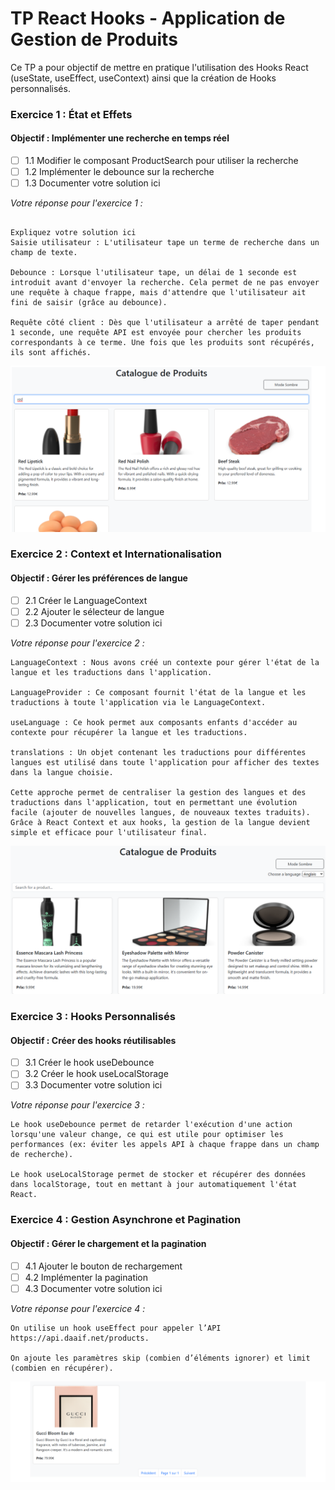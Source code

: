 # TP React Hooks - Application de Gestion de Produits

Ce TP a pour objectif de mettre en pratique l'utilisation des Hooks React (useState, useEffect, useContext) ainsi que la création de Hooks personnalisés.

### Exercice 1 : État et Effets 
#### Objectif : Implémenter une recherche en temps réel

- [ ] 1.1 Modifier le composant ProductSearch pour utiliser la recherche
- [ ] 1.2 Implémenter le debounce sur la recherche
- [ ] 1.3 Documenter votre solution ici

_Votre réponse pour l'exercice 1 :_
```

Expliquez votre solution ici
Saisie utilisateur : L'utilisateur tape un terme de recherche dans un champ de texte.

Debounce : Lorsque l'utilisateur tape, un délai de 1 seconde est introduit avant d'envoyer la recherche. Cela permet de ne pas envoyer une requête à chaque frappe, mais d'attendre que l'utilisateur ait fini de saisir (grâce au debounce).

Requête côté client : Dès que l'utilisateur a arrêté de taper pendant 1 seconde, une requête API est envoyée pour chercher les produits correspondants à ce terme. Une fois que les produits sont récupérés, ils sont affichés.

```
![Exercice 1](src/assets/images/ex1.png)

### Exercice 2 : Context et Internationalisation
#### Objectif : Gérer les préférences de langue

- [ ] 2.1 Créer le LanguageContext
- [ ] 2.2 Ajouter le sélecteur de langue
- [ ] 2.3 Documenter votre solution ici

_Votre réponse pour l'exercice 2 :_

```
LanguageContext : Nous avons créé un contexte pour gérer l'état de la langue et les traductions dans l'application.

LanguageProvider : Ce composant fournit l'état de la langue et les traductions à toute l'application via le LanguageContext.

useLanguage : Ce hook permet aux composants enfants d'accéder au contexte pour récupérer la langue et les traductions.

translations : Un objet contenant les traductions pour différentes langues est utilisé dans toute l'application pour afficher des textes dans la langue choisie.

Cette approche permet de centraliser la gestion des langues et des traductions dans l'application, tout en permettant une évolution facile (ajouter de nouvelles langues, de nouveaux textes traduits). Grâce à React Context et aux hooks, la gestion de la langue devient simple et efficace pour l'utilisateur final.

```
![Exercice 2](src/assets/images/ex2.png)


### Exercice 3 : Hooks Personnalisés
#### Objectif : Créer des hooks réutilisables

- [ ] 3.1 Créer le hook useDebounce
- [ ] 3.2 Créer le hook useLocalStorage
- [ ] 3.3 Documenter votre solution ici

_Votre réponse pour l'exercice 3 :_
```
Le hook useDebounce permet de retarder l'exécution d'une action lorsqu'une valeur change, ce qui est utile pour optimiser les performances (ex: éviter les appels API à chaque frappe dans un champ de recherche).

Le hook useLocalStorage permet de stocker et récupérer des données dans localStorage, tout en mettant à jour automatiquement l'état React.
```

### Exercice 4 : Gestion Asynchrone et Pagination
#### Objectif : Gérer le chargement et la pagination

- [ ] 4.1 Ajouter le bouton de rechargement
- [ ] 4.2 Implémenter la pagination
- [ ] 4.3 Documenter votre solution ici

_Votre réponse pour l'exercice 4 :_
```
On utilise un hook useEffect pour appeler l’API https://api.daaif.net/products.

On ajoute les paramètres skip (combien d’éléments ignorer) et limit (combien en récupérer).

```
![Exercice 4](src/assets/images/ex4.png)